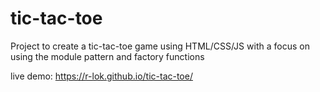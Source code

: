 # tic-tac-toe
Project to create a tic-tac-toe game using HTML/CSS/JS with a focus on using the module pattern and factory functions

live demo: https://r-lok.github.io/tic-tac-toe/
